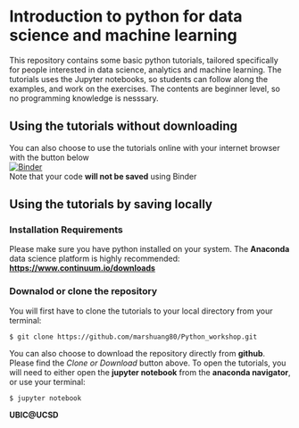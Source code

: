 # Introduction to python for data science and machine learning
This repository contains some basic python tutorials, tailored specifically for people interested in data science, analytics and machine learning. The tutorials uses the Jupyter notebooks, so students can follow along the examples, and work on the exercises. The contents are beginner level, so no programming knowledge is nesssary. 

## Using the tutorials without downloading
You can also choose to use the tutorials online with your internet browser with the button below <br />
[![Binder](http://mybinder.org/badge.svg)](http://mybinder.org:/repo/marshuang80/python_tutorials)<br />
Note that your code **will not be saved** using Binder

## Using the tutorials by saving locally
### Installation Requirements
Please make sure you have python installed on your system. The **Anaconda** data science platform is highly recommended:
**https://www.continuum.io/downloads**
### Downalod or clone the repository
You will first have to clone the tutorials to your local directory from your terminal: 
```
$ git clone https://github.com/marshuang80/Python_workshop.git
```
You can also choose to download the repository directly from **github**. Please find the *Clone or Download* button above.
To open the tutorials, you will need to either open the **jupyter notebook** from the **anaconda navigator**, or use your terminal: 
```
$ jupyter notebook
```

**UBIC@UCSD**
